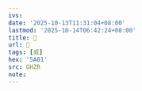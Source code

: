 ```yaml
---
ivs:
date: '2025-10-13T11:31:04+08:00'
lastmod: '2025-10-14T06:42:24+08:00'
title: 󰨋
url: 󰨋
tags: [威]
hex: '5A01'
src: GHZR
note:
---
```

